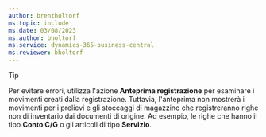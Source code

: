 ```yaml
---
author: brentholtorf
ms.topic: include
ms.date: 03/08/2023
ms.author: bholtorf
ms.service: dynamics-365-business-central
ms.reviewer: bholtorf
---
```


> [!TIP]
> Per evitare errori, utilizza l'azione **Anteprima registrazione** per esaminare i movimenti creati dalla registrazione. Tuttavia, l'anteprima non mostrerà i movimenti per i prelievi e gli stoccaggi di magazzino che registreranno righe non di inventario dai documenti di origine. Ad esempio, le righe che hanno il tipo **Conto C/G** o gli articoli di tipo **Servizio**.
